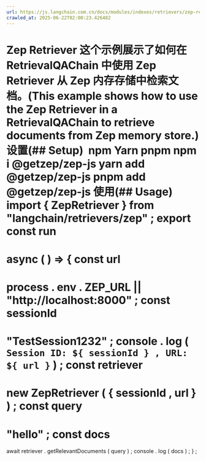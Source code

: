 ```yaml
---
url: https://js.langchain.com.cn/docs/modules/indexes/retrievers/zep-retriever
crawled_at: 2025-06-22T02:00:23.426482
---
```


Zep Retriever
这个示例展示了如何在
RetrievalQAChain
中使用 Zep Retriever 从 Zep 内存存储中检索文档。(This example shows how to use the Zep Retriever in a
RetrievalQAChain
to retrieve documents from Zep memory store.)
设置(## Setup)
​
npm
Yarn
pnpm
npm
i @getzep/zep-js
yarn
add
@getzep/zep-js
pnpm
add
@getzep/zep-js
使用(## Usage)
​
import
{
ZepRetriever
}
from
"langchain/retrievers/zep"
;
export
const
run
=
async
(
)
=>
{
const
url
=
process
.
env
.
ZEP_URL
||
"http://localhost:8000"
;
const
sessionId
=
"TestSession1232"
;
console
.
log
(
`
Session ID:
${
sessionId
}
, URL:
${
url
}
`
)
;
const
retriever
=
new
ZepRetriever
(
{
sessionId
,
url
}
)
;
const
query
=
"hello"
;
const
docs
=
await
retriever
.
getRelevantDocuments
(
query
)
;
console
.
log
(
docs
)
;
}
;